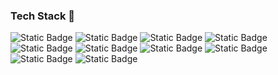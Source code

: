 ### Tech Stack 👋

![Static Badge](https://img.shields.io/badge/HTML-maker?color=%23f07e33)
![Static Badge](https://img.shields.io/badge/CSS%2FSASS-maker?color=%23eb13aa)
![Static Badge](https://img.shields.io/badge/Javascript-maker?color=%231580fc)
![Static Badge](https://img.shields.io/badge/React%20JS-maker?color=%239212fc)
![Static Badge](https://img.shields.io/badge/Typescript-maker?color=%2333f043)
![Static Badge](https://img.shields.io/badge/Webpack-maker?color=%232d49a3)
![Static Badge](https://img.shields.io/badge/ESlint-maker?color=%231ec0c5)
![Static Badge](https://img.shields.io/badge/Node%20JSJS%20(Basic)-maker?color=%239212fc)
![Static Badge](https://img.shields.io/badge/Prettier-maker?color=%23cc330d)
![Static Badge](https://img.shields.io/badge/AngularJS%20(Basic)-maker?color=%23a5005b)


<!--
**IrinaTsoi312/IrinaTsoi312** is a ✨ _special_ ✨ repository because its `README.md` (this file) appears on your GitHub profile.

Here are some ideas to get you started:

- 🔭 I’m currently working on ...
- 🌱 I’m currently learning ...
- 👯 I’m looking to collaborate on ...
- 🤔 I’m looking for help with ...
- 💬 Ask me about ...
- 📫 How to reach me: ...
- 😄 Pronouns: ...
- ⚡ Fun fact: ...
-->
